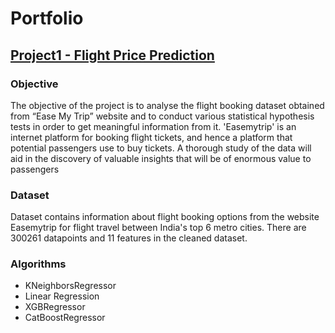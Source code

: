 # Portfolio
## [Project1 - Flight Price Prediction](https://github.com/aiswaryanair/Linear-Regression---Flight-Price-Prediction)
### Objective
The objective of the project is to analyse the flight booking dataset obtained from “Ease My Trip” website and to conduct various statistical hypothesis tests in order to get meaningful information from it. 'Easemytrip' is an internet platform for booking flight tickets, and hence a platform that potential passengers use to buy tickets. A thorough study of the data will aid in the discovery of valuable insights that will be of enormous value to passengers
### Dataset
Dataset contains information about flight booking options from the website Easemytrip for flight travel between India's top 6 metro cities. There are 300261 datapoints and 11 features in the cleaned dataset.
### Algorithms
- KNeighborsRegressor
- Linear Regression
- XGBRegressor
- CatBoostRegressor

